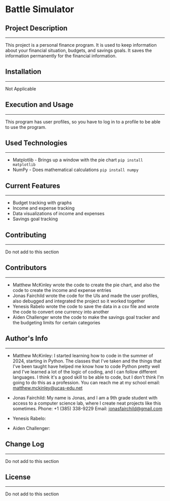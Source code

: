 # Battle Simulator

## Project Description
---
This project is a personal finance program. It is used to keep information about your financial situation, budgets, and savings goals. It saves the information permanently for the financial information.  

## Installation
---
Not Applicable  

## Execution and Usage
---
This program has user profiles, so you have to log in to a profile to be able to use the program.   


## Used Technologies
---
+ Matplotlib - Brings up a window with the pie chart
`pip install matplotlib`
+ NumPy - Does mathematical calculations
`pip install numpy`

## Current Features
---
+ Budget tracking with graphs
+ Income and expense tracking
+ Data visualizations of income and expenses
+ Savings goal tracking  

## Contributing
---
Do not add to this section  

## Contributors
---
+ Matthew McKinley wrote the code to create the pie chart, and also the code to create the income and expense entries
+ Jonas Fairchild wrote the code for the UIs and made the user profiles, also debugged and integrated the project so it worked together
+ Yenesis Rabelo wrote the code to save the data in a csv file and wrote the code to convert one currency into another
+ Aiden Challenger wrote the code to make the savings goal tracker and the budgeting limits for certain categories

## Author's Info
---
+ Matthew McKinley:
I started learning how to code in the summer of 2024, starting in Python. The classes that I've taken and the things that I've been taught have helped me know how to code Python pretty well and I've learned a lot of the logic of coding, and I can follow different languages. I think it's a good skill to be able to code, but I don't think I'm going to do this as a profession. You can reach me at my school email: matthew.mckinley@ucas-edu.net

+ Jonas Fairchild:
My name is Jonas, and I am a 9th grade student with access to a computer science lab, where I create neat projects like this sometimes.
Phone: +1 (385) 338-9229    Email: jonasfairchild@gmail.com

+ Yenesis Rabelo:


+ Aiden Challenger:

  
## Change Log
---
Do not add to this section  

## License
---
Do not add to this section